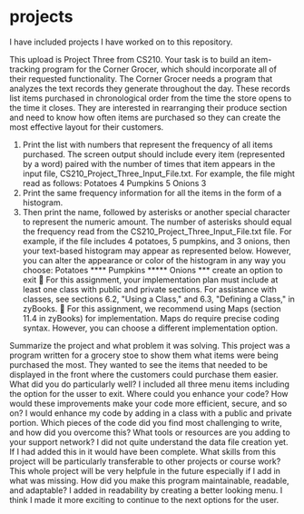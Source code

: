 # projects
I have included projects I have worked on to this repository. 

This upload is Project Three from CS210.
Your task is to build an item-tracking program for the Corner Grocer, which should incorporate all of their requested functionality.
The Corner Grocer needs a program that analyzes the text records they generate throughout the day. These records list items purchased in chronological order from the time the store opens to the time it closes. They are interested in rearranging their produce section and need to know how often items are purchased so they can create the most effective layout for their customers. 
1.	Print the list with numbers that represent the frequency of all items purchased.
The screen output should include every item (represented by a word) paired with the number of times that item appears in the input file, CS210_Project_Three_Input_File.txt. For example, the file might read as follows:
         Potatoes 4
         Pumpkins 5
         Onions 3
1.	Print the same frequency information for all the items in the form of a histogram. 
2.	Then print the name, followed by asterisks or another special character to represent the numeric amount.
The number of asterisks should equal the frequency read from the CS210_Project_Three_Input_File.txt file. For example, if the file includes 4 potatoes, 5 pumpkins, and 3 onions, then your text-based histogram may appear as represented below. However, you can alter the appearance or color of the histogram in any way you choose:
        Potatoes ****
        Pumpkins *****
        Onions ***
        create an option to exit
	For this assignment, your implementation plan must include at least one class with public and private sections. For assistance with classes, see sections 6.2, "Using a Class," and 6.3, "Defining a Class," in zyBooks.
	For this assignment, we recommend using Maps (section 11.4 in zyBooks) for implementation. Maps do require precise coding syntax. However, you can choose a different implementation option. 


Summarize the project and what problem it was solving.
This project was a program written for a grocery stoe to show them what items were being purchased the most. They wanted to see the items that needed to be displayed in the front where the customers could purchase them easier. 
What did you do particularly well?
I included all three menu items including the option for the usser to exit. 
Where could you enhance your code? How would these improvements make your code more efficient, secure, and so on?
I would enhance my code by adding in a class with a public and private portion. 
Which pieces of the code did you find most challenging to write, and how did you overcome this? What tools or resources are you adding to your support network?
I did not quite understand the data file creation yet. If I had added this in it would have been complete. 
What skills from this project will be particularly transferable to other projects or course work?
This whole project will be very helpfule in the future especially if I add in what was missing. 
How did you make this program maintainable, readable, and adaptable?
I added in readability by creating a better looking menu. I think I made it more exciting to continue to the next options for the user.
